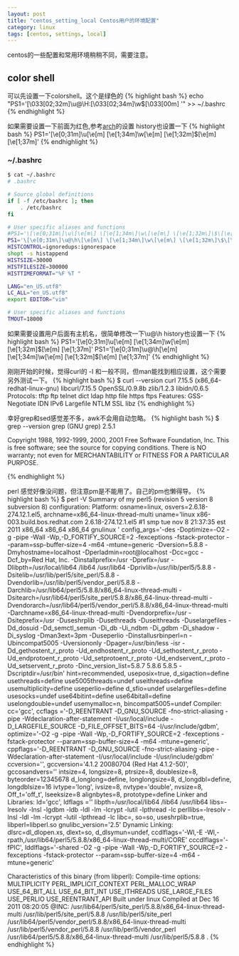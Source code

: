 ```yaml
---
layout: post
title: "centos_setting_local Centos用户的环境配置"
category: linux
tags: [centos, settings, local]
---
```


centos的一些配置和常用环境稍稍不同，需要注意。

## color shell

可以先设置一下colorshell。这个是绿色的
{% highlight bash %}
echo "PS1='\[\033[02;32m\]\u@\H:\[\033[02;34m\]\w\$\[\033[00m\] '" >> ~/.bashrc
{% endhighlight %}

如果需要设置一下前面为红色,参考[arch](https://wiki.archlinux.org/index.php/Color_Bash_Prompt)的设置
history也设置一下
{% highlight bash %}
PS1='\[\e[0;31m\]\u\[\e[m\] \[\e[1;34m\]\w\[\e[m\] \[\e[1;32m\]\$\[\e[m\] \[\e[1;37m\]'
{% endhighlight %}

### ~/.bashrc

```bash
$ cat ~/.bashrc 
# .bashrc

# Source global definitions
if [ -f /etc/bashrc ]; then
    . /etc/bashrc
fi

# User specific aliases and functions
#PS1='\[\e[0;31m\]\u\[\e[m\] \[\e[1;34m\]\w\[\e[m\] \[\e[1;32m\]\$\[\e[m\] \[\e[1;37m\]'
PS1='\[\e[0;31m\]\u@\h\[\e[m\] \[\e[1;34m\]\w\[\e[m\] \[\e[1;32m\]\$\[\e[m\] \[\e[1;37m\]'
HISTCONTROL=ignoredups:ignorespace
shopt -s histappend
HISTSIZE=30000
HISTFILESIZE=300000
HISTTIMEFORMAT="%F %T "

LANG="en_US.utf8"
LC_ALL="en_US.utf8"
export EDITOR="vim"

# User specific aliases and functions
TMOUT=18000
```

如果需要设置用户后面有主机名，很简单修改一下\u@\h
history也设置一下
{% highlight bash %}
PS1='\[\e[0;31m\]\u\[\e[m\] \[\e[1;34m\]\w\[\e[m\] \[\e[1;32m\]\$\[\e[m\] \[\e[1;37m\]'
PS1='\[\e[0;31m\]\u@\h\[\e[m\] \[\e[1;34m\]\w\[\e[m\] \[\e[1;32m\]\$\[\e[m\] \[\e[1;37m\]'
{% endhighlight %}




刚刚开始的时候，觉得curl的 -I 和一般不同，但man能找到相应设置，这个需要另外测试一下。
{% highlight bash %}
$ curl --version
curl 7.15.5 (x86_64-redhat-linux-gnu) libcurl/7.15.5 OpenSSL/0.9.8b zlib/1.2.3 libidn/0.6.5
Protocols: tftp ftp telnet dict ldap http file https ftps 
Features: GSS-Negotiate IDN IPv6 Largefile NTLM SSL libz
{% endhighlight %}

幸好grep和sed感觉差不多，awk不会用自动忽略。
{% highlight bash %}
$ grep --version
grep (GNU grep) 2.5.1

Copyright 1988, 1992-1999, 2000, 2001 Free Software Foundation, Inc.
This is free software; see the source for copying conditions. There is NO
warranty; not even for MERCHANTABILITY or FITNESS FOR A PARTICULAR PURPOSE.

{% endhighlight %}

perl 感觉好像没问题，但注意pm是不能用了。自己的pm也懒得导。
{% highlight bash %}
$ perl -V
Summary of my perl5 (revision 5 version 8 subversion 8) configuration:
  Platform:
    osname=linux, osvers=2.6.18-274.12.1.el5, archname=x86_64-linux-thread-multi
    uname='linux x86-003.build.bos.redhat.com 2.6.18-274.12.1.el5 #1 smp tue nov 8 21:37:35 est 2011 x86_64 x86_64 x86_64 gnulinux '
    config_args='-des -Doptimize=-O2 -g -pipe -Wall -Wp,-D_FORTIFY_SOURCE=2 -fexceptions -fstack-protector --param=ssp-buffer-size=4 -m64 -mtune=generic -Dversion=5.8.8 -Dmyhostname=localhost -Dperladmin=root@localhost -Dcc=gcc -Dcf_by=Red Hat, Inc. -Dinstallprefix=/usr -Dprefix=/usr -Dlibpth=/usr/local/lib64 /lib64 /usr/lib64 -Dprivlib=/usr/lib/perl5/5.8.8 -Dsitelib=/usr/lib/perl5/site_perl/5.8.8 -Dvendorlib=/usr/lib/perl5/vendor_perl/5.8.8 -Darchlib=/usr/lib64/perl5/5.8.8/x86_64-linux-thread-multi -Dsitearch=/usr/lib64/perl5/site_perl/5.8.8/x86_64-linux-thread-multi -Dvendorarch=/usr/lib64/perl5/vendor_perl/5.8.8/x86_64-linux-thread-multi -Darchname=x86_64-linux-thread-multi -Dvendorprefix=/usr -Dsiteprefix=/usr -Duseshrplib -Dusethreads -Duseithreads -Duselargefiles -Dd_dosuid -Dd_semctl_semun -Di_db -Ui_ndbm -Di_gdbm -Di_shadow -Di_syslog -Dman3ext=3pm -Duseperlio -Dinstallusrbinperl=n -Ubincompat5005 -Uversiononly -Dpager=/usr/bin/less -isr -Dd_gethostent_r_proto -Ud_endhostent_r_proto -Ud_sethostent_r_proto -Ud_endprotoent_r_proto -Ud_setprotoent_r_proto -Ud_endservent_r_proto -Ud_setservent_r_proto -Dinc_version_list=5.8.7 5.8.6 5.8.5 -Dscriptdir=/usr/bin'
    hint=recommended, useposix=true, d_sigaction=define
    usethreads=define use5005threads=undef useithreads=define usemultiplicity=define
    useperlio=define d_sfio=undef uselargefiles=define usesocks=undef
    use64bitint=define use64bitall=define uselongdouble=undef
    usemymalloc=n, bincompat5005=undef
  Compiler:
    cc='gcc', ccflags ='-D_REENTRANT -D_GNU_SOURCE -fno-strict-aliasing -pipe -Wdeclaration-after-statement -I/usr/local/include -D_LARGEFILE_SOURCE -D_FILE_OFFSET_BITS=64 -I/usr/include/gdbm',
    optimize='-O2 -g -pipe -Wall -Wp,-D_FORTIFY_SOURCE=2 -fexceptions -fstack-protector --param=ssp-buffer-size=4 -m64 -mtune=generic',
    cppflags='-D_REENTRANT -D_GNU_SOURCE -fno-strict-aliasing -pipe -Wdeclaration-after-statement -I/usr/local/include -I/usr/include/gdbm'
    ccversion='', gccversion='4.1.2 20080704 (Red Hat 4.1.2-50)', gccosandvers=''
    intsize=4, longsize=8, ptrsize=8, doublesize=8, byteorder=12345678
    d_longlong=define, longlongsize=8, d_longdbl=define, longdblsize=16
    ivtype='long', ivsize=8, nvtype='double', nvsize=8, Off_t='off_t', lseeksize=8
    alignbytes=8, prototype=define
  Linker and Libraries:
    ld='gcc', ldflags =''
    libpth=/usr/local/lib64 /lib64 /usr/lib64
    libs=-lresolv -lnsl -lgdbm -ldb -ldl -lm -lcrypt -lutil -lpthread -lc
    perllibs=-lresolv -lnsl -ldl -lm -lcrypt -lutil -lpthread -lc
    libc=, so=so, useshrplib=true, libperl=libperl.so
    gnulibc_version='2.5'
  Dynamic Linking:
    dlsrc=dl_dlopen.xs, dlext=so, d_dlsymun=undef, ccdlflags='-Wl,-E -Wl,-rpath,/usr/lib64/perl5/5.8.8/x86_64-linux-thread-multi/CORE'
    cccdlflags='-fPIC', lddlflags='-shared -O2 -g -pipe -Wall -Wp,-D_FORTIFY_SOURCE=2 -fexceptions -fstack-protector --param=ssp-buffer-size=4 -m64 -mtune=generic'


Characteristics of this binary (from libperl): 
  Compile-time options: MULTIPLICITY PERL_IMPLICIT_CONTEXT
                        PERL_MALLOC_WRAP USE_64_BIT_ALL USE_64_BIT_INT
                        USE_ITHREADS USE_LARGE_FILES USE_PERLIO
                        USE_REENTRANT_API
  Built under linux
  Compiled at Dec 16 2011 08:20:05
  @INC:
    /usr/lib64/perl5/site_perl/5.8.8/x86_64-linux-thread-multi
    /usr/lib/perl5/site_perl/5.8.8
    /usr/lib/perl5/site_perl
    /usr/lib64/perl5/vendor_perl/5.8.8/x86_64-linux-thread-multi
    /usr/lib/perl5/vendor_perl/5.8.8
    /usr/lib/perl5/vendor_perl
    /usr/lib64/perl5/5.8.8/x86_64-linux-thread-multi
    /usr/lib/perl5/5.8.8
    .
{% endhighlight %}


